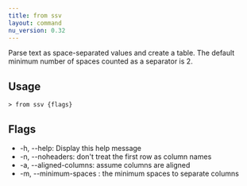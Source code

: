 ```yaml
---
title: from ssv
layout: command
nu_version: 0.32
---
```


Parse text as space-separated values and create a table. The default minimum number of spaces counted as a separator is 2.

## Usage

```shell
> from ssv {flags}
```

## Flags

- -h, --help: Display this help message
- -n, --noheaders: don't treat the first row as column names
- -a, --aligned-columns: assume columns are aligned
- -m, --minimum-spaces <integer>: the minimum spaces to separate columns
